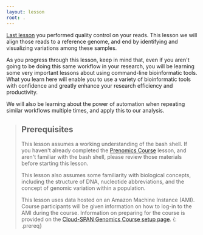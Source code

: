 ```yaml
---
layout: lesson
root: .
---
```


[Last lesson](https://cloud-span.github.io/03genomics/) you performed quality control on your reads. This lesson we will align those reads to a reference genome, and end by identifying and visualizing variations among these
samples. 

As you progress through this lesson, keep in mind that, even if you aren't going to be doing this same workflow in your research, 
you will be learning some very important lessons about using command-line bioinformatic tools. What you learn here will enable you to 
use a variety of bioinformatic tools with confidence and greatly enhance your research efficiency and productivity.

We will also be learning about the power of automation when repeating similar workflows multiple times, and apply this to our analysis.

> ## Prerequisites
>
> This lesson assumes a working understanding of the bash shell. If you haven't already completed the [Prenomics Course](https://cloud-span.github.io/prenomics00-intro/) lesson, and aren't familiar with the bash shell, please review those materials
> before starting this lesson.
>
> This lesson also assumes some familiarity with biological concepts, including the structure of DNA, nucleotide abbreviations, and the 
> concept of genomic variation within a population. 
>
> This lesson uses data hosted on an Amazon Machine Instance (AMI). Course participants will be given information on how
> to log-in to the AMI during the course. Information on preparing for the course is provided on the [Cloud-SPAN Genomics Course setup page](https://cloud-span.github.io/00genomics/setup.html).
{: .prereq}
